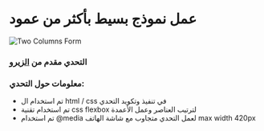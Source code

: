 # عمل نموذج بسيط بأكثر من عمود
![Two Columns Form](https://elzero.org/wp-content/uploads/2020/05/task-create-cool-form-two-columns.png)
### التحدي مقدم من [الزيرو](https://elzero.org/frontend-two-columns-form/)
### معلومات حول التحدي:
- تم استخدام ال html / css في تنفيذ وتكويد التحدي
- تم استخدام تقنية css flexbox لترتيب العناصر وعمل الأعمدة
- تم استخدام @media لعمل التحدي متجاوب مع شاشة الهاتف max width 420px
